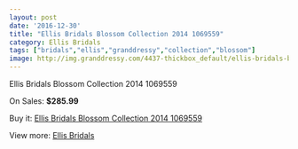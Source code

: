 ```yaml
---
layout: post
date: '2016-12-30'
title: "Ellis Bridals Blossom Collection 2014 1069559"
category: Ellis Bridals
tags: ["bridals","ellis","granddressy","collection","blossom"]
image: http://img.granddressy.com/4437-thickbox_default/ellis-bridals-blossom-collection-2014-1069559.jpg
---
```

Ellis Bridals Blossom Collection 2014 1069559

On Sales: **$285.99**
<a href="https://www.granddressy.com/en/ellis-bridals/3789-ellis-bridals-blossom-collection-2014-1069559.html"><amp-img layout="responsive" width="600" height="600" src="//img.granddressy.com/4437-thickbox_default/ellis-bridals-blossom-collection-2014-1069559.jpg" alt="Ellis Bridals Blossom Collection 2014 1069559 0" /></a>

Buy it: [Ellis Bridals Blossom Collection 2014 1069559](https://www.granddressy.com/en/ellis-bridals/3789-ellis-bridals-blossom-collection-2014-1069559.html "Ellis Bridals Blossom Collection 2014 1069559")

View more: [Ellis Bridals](https://www.granddressy.com/en/198-ellis-bridals "Ellis Bridals")
